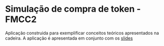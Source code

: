 # Simulação de compra de token - FMCC2

Aplicação construida para exemplificar conceitos teóricos apresentados na cadeira. 
A aplicação é apresentada em conjunto com os [slides](https://www.canva.com/design/DAE6VnmMP7U/Nd_fOZPrjRIRl_TlUN0FHQ/view?utm_content=DAE6VnmMP7U&utm_campaign=designshare&utm_medium=link&utm_source=sharebutton)
